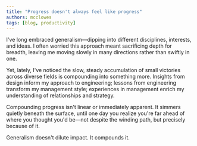 ```yaml
---
title: "Progress doesn't always feel like progress"
authors: mcclowes
tags: [blog, productivity]
---
```


I've long embraced generalism—dipping into different disciplines, interests, and ideas. I often worried this approach meant sacrificing depth for breadth, leaving me moving slowly in many directions rather than swiftly in one.

<!--truncate-->

Yet, lately, I've noticed the slow, steady accumulation of small victories across diverse fields is compounding into something more. Insights from design inform my approach to engineering; lessons from engineering transform my management style; experiences in management enrich my understanding of relationships and strategy.

Compounding progress isn't linear or immediately apparent. It simmers quietly beneath the surface, until one day you realize you're far ahead of where you thought you'd be—not despite the winding path, but precisely because of it.

Generalism doesn't dilute impact. It compounds it. 